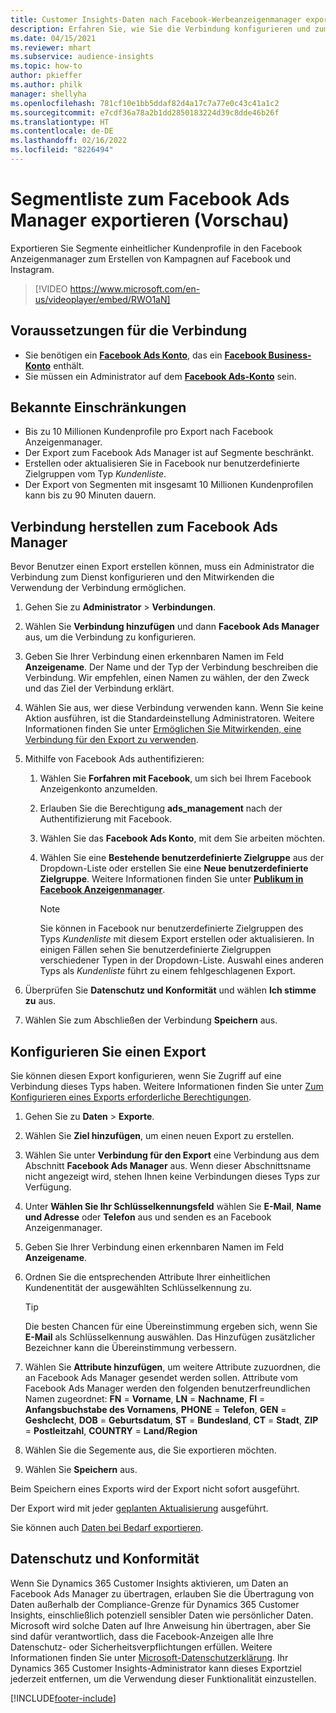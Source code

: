 ```yaml
---
title: Customer Insights-Daten nach Facebook-Werbeanzeigenmanager exportieren (enthält Video)
description: Erfahren Sie, wie Sie die Verbindung konfigurieren und zum Facebook Ads Manager exportieren.
ms.date: 04/15/2021
ms.reviewer: mhart
ms.subservice: audience-insights
ms.topic: how-to
author: pkieffer
ms.author: philk
manager: shellyha
ms.openlocfilehash: 781cf10e1bb5ddaf82d4a17c7a77e0c43c41a1c2
ms.sourcegitcommit: e7cdf36a78a2b1dd2850183224d39c8dde46b26f
ms.translationtype: HT
ms.contentlocale: de-DE
ms.lasthandoff: 02/16/2022
ms.locfileid: "8226494"
---
```

# <a name="export-segments-list-to-facebook-ads-manager-preview"></a>Segmentliste zum Facebook Ads Manager exportieren (Vorschau)

Exportieren Sie Segmente einheitlicher Kundenprofile in den Facebook Anzeigenmanager zum Erstellen von Kampagnen auf Facebook und Instagram.

> [!VIDEO https://www.microsoft.com/en-us/videoplayer/embed/RWO1aN]

## <a name="prerequisites-for-connection"></a>Voraussetzungen für die Verbindung

- Sie benötigen ein [**Facebook Ads Konto**](https://www.facebook.com/business/learn/lessons/step-by-step-ads-manager-account), das ein [**Facebook Business-Konto**](https://business.facebook.com/) enthält.
- Sie müssen ein Administrator auf dem [**Facebook Ads-Konto**](https://www.facebook.com/business/learn/lessons/step-by-step-ads-manager-account) sein.

## <a name="known-limitations"></a>Bekannte Einschränkungen

- Bis zu 10 Millionen Kundenprofile pro Export nach Facebook Anzeigenmanager.
- Der Export zum Facebook Ads Manager ist auf Segmente beschränkt.
- Erstellen oder aktualisieren Sie in Facebook nur benutzerdefinierte Zielgruppen vom Typ *Kundenliste*.
- Der Export von Segmenten mit insgesamt 10 Millionen Kundenprofilen kann bis zu 90 Minuten dauern.

## <a name="set-up-connection-to-facebook-ads-manager"></a>Verbindung herstellen zum Facebook Ads Manager

Bevor Benutzer einen Export erstellen können, muss ein Administrator die Verbindung zum Dienst konfigurieren und den Mitwirkenden die Verwendung der Verbindung ermöglichen.

1. Gehen Sie zu **Administrator** > **Verbindungen**.

1. Wählen Sie **Verbindung hinzufügen** und dann **Facebook Ads Manager** aus, um die Verbindung zu konfigurieren.

1. Geben Sie Ihrer Verbindung einen erkennbaren Namen im Feld **Anzeigename**. Der Name und der Typ der Verbindung beschreiben die Verbindung. Wir empfehlen, einen Namen zu wählen, der den Zweck und das Ziel der Verbindung erklärt.

1. Wählen Sie aus, wer diese Verbindung verwenden kann. Wenn Sie keine Aktion ausführen, ist die Standardeinstellung Administratoren. Weitere Informationen finden Sie unter [Ermöglichen Sie Mitwirkenden, eine Verbindung für den Export zu verwenden](connections.md#allow-contributors-to-use-a-connection-for-exports).

1. Mithilfe von Facebook Ads authentifizieren: 

   1. Wählen Sie **Forfahren mit Facebook**, um sich bei Ihrem Facebook Anzeigenkonto anzumelden.

   1. Erlauben Sie die Berechtigung **ads_management** nach der Authentifizierung mit Facebook.

   1. Wählen Sie das **Facebook Ads Konto**, mit dem Sie arbeiten möchten.

   1. Wählen Sie eine **Bestehende benutzerdefinierte Zielgruppe** aus der Dropdown-Liste oder erstellen Sie eine **Neue benutzerdefinierte Zielgruppe**. Weitere Informationen finden Sie unter [**Publikum in Facebook Anzeigenmanager**](https://www.facebook.com/business/help/744354708981227?id=2469097953376494).
      > [!NOTE]
      > Sie können in Facebook nur benutzerdefinierte Zielgruppen des Typs *Kundenliste* mit diesem Export erstellen oder aktualisieren. In einigen Fällen sehen Sie benutzerdefinierte Zielgruppen verschiedener Typen in der Dropdown-Liste. Auswahl eines anderen Typs als *Kundenliste* führt zu einem fehlgeschlagenen Export. 

1. Überprüfen Sie **Datenschutz und Konformität** und wählen **Ich stimme zu** aus.

1. Wählen Sie zum Abschließen der Verbindung **Speichern** aus.

## <a name="configure-an-export"></a>Konfigurieren Sie einen Export

Sie können diesen Export konfigurieren, wenn Sie Zugriff auf eine Verbindung dieses Typs haben. Weitere Informationen finden Sie unter [Zum Konfigurieren eines Exports erforderliche Berechtigungen](export-destinations.md#set-up-a-new-export).

1. Gehen Sie zu **Daten** > **Exporte**.

1. Wählen Sie **Ziel hinzufügen**, um einen neuen Export zu erstellen. 

1. Wählen Sie unter **Verbindung für den Export** eine Verbindung aus dem Abschnitt **Facebook Ads Manager** aus. Wenn dieser Abschnittsname nicht angezeigt wird, stehen Ihnen keine Verbindungen dieses Typs zur Verfügung.

1. Unter **Wählen Sie Ihr Schlüsselkennungsfeld** wählen Sie **E-Mail**, **Name und Adresse** oder **Telefon** aus und senden es an Facebook Anzeigenmanager. 

1. Geben Sie Ihrer Verbindung einen erkennbaren Namen im Feld **Anzeigename**.

1. Ordnen Sie die entsprechenden Attribute Ihrer einheitlichen Kundenentität der ausgewählten Schlüsselkennung zu.
   > [!TIP]
   > Die besten Chancen für eine Übereinstimmung ergeben sich, wenn Sie **E-Mail** als Schlüsselkennung auswählen. Das Hinzufügen zusätzlicher Bezeichner kann die Übereinstimmung verbessern.

1. Wählen Sie **Attribute hinzufügen**, um weitere Attribute zuzuordnen, die an Facebook Ads Manager gesendet werden sollen. Attribute vom Facebook Ads Manager werden den folgenden benutzerfreundlichen Namen zugeordnet: **FN** = **Vorname**, **LN** = **Nachname**, **FI** = **Anfangsbuchstabe des Vornamens**, **PHONE** = **Telefon**, **GEN** = **Geshclecht**, **DOB** = **Geburtsdatum**, **ST** = **Bundesland**, **CT** = **Stadt**, **ZIP** = **Postleitzahl**, **COUNTRY** = **Land/Region**

1. Wählen Sie die Segemente aus, die Sie exportieren möchten.

1. Wählen Sie **Speichern** aus.

Beim Speichern eines Exports wird der Export nicht sofort ausgeführt.

Der Export wird mit jeder [geplanten Aktualisierung](system.md#schedule-tab) ausgeführt. 

Sie können auch [Daten bei Bedarf exportieren](export-destinations.md#run-exports-on-demand). 

## <a name="data-privacy-and-compliance"></a>Datenschutz und Konformität

Wenn Sie Dynamics 365 Customer Insights aktivieren, um Daten an Facebook Ads Manager zu übertragen, erlauben Sie die Übertragung von Daten außerhalb der Compliance-Grenze für Dynamics 365 Customer Insights, einschließlich potenziell sensibler Daten wie persönlicher Daten. Microsoft wird solche Daten auf Ihre Anweisung hin übertragen, aber Sie sind dafür verantwortlich, dass die Facebook-Anzeigen alle Ihre Datenschutz- oder Sicherheitsverpflichtungen erfüllen. Weitere Informationen finden Sie unter [Microsoft-Datenschutzerklärung](https://go.microsoft.com/fwlink/?linkid=396732).
Ihr Dynamics 365 Customer Insights-Administrator kann dieses Exportziel jederzeit entfernen, um die Verwendung dieser Funktionalität einzustellen.


[!INCLUDE[footer-include](../includes/footer-banner.md)]
